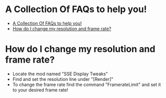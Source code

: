 # A Collection Of FAQs to help you!


- [A Collection Of FAQs to help you!](#a-collection-of-faqs-to-help-you)
- [How do I change my resolution and frame rate?](#how-do-i-change-my-resolution-and-frame-rate)


# How do I change my resolution and frame rate? 
- Locate the mod named "SSE Display Tweaks"
- Find and set the resolution line under "[Render]"
- To change the frame rate find the command "FramerateLimit" and set it to your desired frame rate!